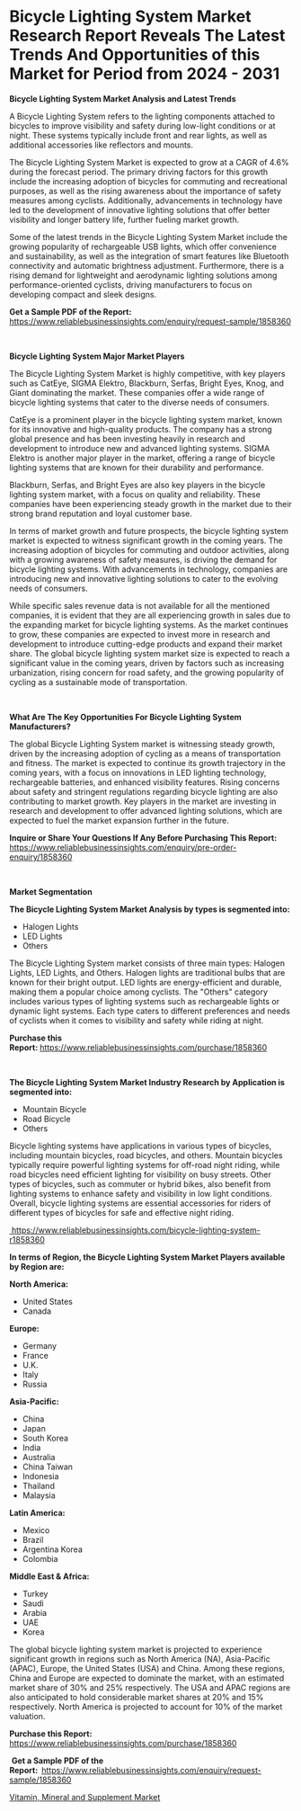 <p><h1>Bicycle Lighting System Market Research Report Reveals The Latest Trends And Opportunities of this Market for Period from 2024 - 2031</h1></p><p><strong>Bicycle Lighting System Market Analysis and Latest Trends</strong></p>
<p><p>A Bicycle Lighting System refers to the lighting components attached to bicycles to improve visibility and safety during low-light conditions or at night. These systems typically include front and rear lights, as well as additional accessories like reflectors and mounts.</p><p>The Bicycle Lighting System Market is expected to grow at a CAGR of 4.6% during the forecast period. The primary driving factors for this growth include the increasing adoption of bicycles for commuting and recreational purposes, as well as the rising awareness about the importance of safety measures among cyclists. Additionally, advancements in technology have led to the development of innovative lighting solutions that offer better visibility and longer battery life, further fueling market growth.</p><p>Some of the latest trends in the Bicycle Lighting System Market include the growing popularity of rechargeable USB lights, which offer convenience and sustainability, as well as the integration of smart features like Bluetooth connectivity and automatic brightness adjustment. Furthermore, there is a rising demand for lightweight and aerodynamic lighting solutions among performance-oriented cyclists, driving manufacturers to focus on developing compact and sleek designs.</p></p>
<p><strong>Get a Sample PDF of the Report:&nbsp;</strong> <a href="https://www.reliablebusinessinsights.com/enquiry/request-sample/1858360">https://www.reliablebusinessinsights.com/enquiry/request-sample/1858360</a></p>
<p>&nbsp;</p>
<p><strong>Bicycle Lighting System Major Market Players</strong></p>
<p><p>The Bicycle Lighting System Market is highly competitive, with key players such as CatEye, SIGMA Elektro, Blackburn, Serfas, Bright Eyes, Knog, and Giant dominating the market. These companies offer a wide range of bicycle lighting systems that cater to the diverse needs of consumers.</p><p>CatEye is a prominent player in the bicycle lighting system market, known for its innovative and high-quality products. The company has a strong global presence and has been investing heavily in research and development to introduce new and advanced lighting systems. SIGMA Elektro is another major player in the market, offering a range of bicycle lighting systems that are known for their durability and performance.</p><p>Blackburn, Serfas, and Bright Eyes are also key players in the bicycle lighting system market, with a focus on quality and reliability. These companies have been experiencing steady growth in the market due to their strong brand reputation and loyal customer base.</p><p>In terms of market growth and future prospects, the bicycle lighting system market is expected to witness significant growth in the coming years. The increasing adoption of bicycles for commuting and outdoor activities, along with a growing awareness of safety measures, is driving the demand for bicycle lighting systems. With advancements in technology, companies are introducing new and innovative lighting solutions to cater to the evolving needs of consumers.</p><p>While specific sales revenue data is not available for all the mentioned companies, it is evident that they are all experiencing growth in sales due to the expanding market for bicycle lighting systems. As the market continues to grow, these companies are expected to invest more in research and development to introduce cutting-edge products and expand their market share. The global bicycle lighting system market size is expected to reach a significant value in the coming years, driven by factors such as increasing urbanization, rising concern for road safety, and the growing popularity of cycling as a sustainable mode of transportation.</p></p>
<p>&nbsp;</p>
<p><strong>What Are The Key Opportunities For Bicycle Lighting System Manufacturers?</strong></p>
<p><p>The global Bicycle Lighting System market is witnessing steady growth, driven by the increasing adoption of cycling as a means of transportation and fitness. The market is expected to continue its growth trajectory in the coming years, with a focus on innovations in LED lighting technology, rechargeable batteries, and enhanced visibility features. Rising concerns about safety and stringent regulations regarding bicycle lighting are also contributing to market growth. Key players in the market are investing in research and development to offer advanced lighting solutions, which are expected to fuel the market expansion further in the future.</p></p>
<p><strong>Inquire or Share Your Questions If Any Before Purchasing This Report:</strong> <a href="https://www.reliablebusinessinsights.com/enquiry/pre-order-enquiry/1858360">https://www.reliablebusinessinsights.com/enquiry/pre-order-enquiry/1858360</a></p>
<p>&nbsp;</p>
<p><strong>Market Segmentation</strong></p>
<p><strong>The Bicycle Lighting System Market Analysis by types is segmented into:</strong></p>
<p><ul><li>Halogen Lights</li><li>LED Lights</li><li>Others</li></ul></p>
<p><p>The Bicycle Lighting System market consists of three main types: Halogen Lights, LED Lights, and Others. Halogen lights are traditional bulbs that are known for their bright output. LED lights are energy-efficient and durable, making them a popular choice among cyclists. The "Others" category includes various types of lighting systems such as rechargeable lights or dynamic light systems. Each type caters to different preferences and needs of cyclists when it comes to visibility and safety while riding at night.</p></p>
<p><strong>Purchase this Report:&nbsp;</strong><a href="https://www.reliablebusinessinsights.com/purchase/1858360">https://www.reliablebusinessinsights.com/purchase/1858360</a></p>
<p>&nbsp;</p>
<p><strong>The Bicycle Lighting System Market Industry Research by Application is segmented into:</strong></p>
<p><ul><li>Mountain Bicycle</li><li>Road Bicycle</li><li>Others</li></ul></p>
<p><p>Bicycle lighting systems have applications in various types of bicycles, including mountain bicycles, road bicycles, and others. Mountain bicycles typically require powerful lighting systems for off-road night riding, while road bicycles need efficient lighting for visibility on busy streets. Other types of bicycles, such as commuter or hybrid bikes, also benefit from lighting systems to enhance safety and visibility in low light conditions. Overall, bicycle lighting systems are essential accessories for riders of different types of bicycles for safe and effective night riding.</p></p>
<p><a href="https://www.reliablebusinessinsights.com/bicycle-lighting-system-r1858360">&nbsp;https://www.reliablebusinessinsights.com/bicycle-lighting-system-r1858360</a></p>
<p><strong>In terms of Region, the Bicycle Lighting System Market Players available by Region are:</strong></p>
<p>
    <p> <strong> North America: </strong>
        <ul>
            <li>United States</li>
            <li>Canada</li>
        </ul>
        </p> 
    <p> <strong> Europe: </strong>
        <ul>
            <li>Germany</li>
            <li>France</li>
            <li>U.K.</li>
            <li>Italy</li>
            <li>Russia</li>
        </ul>
        </p> 
    <p> <strong> Asia-Pacific: </strong>
        <ul>
            <li>China</li>
            <li>Japan</li>
            <li>South Korea</li>
            <li>India</li>
            <li>Australia</li>
            <li>China Taiwan</li>
            <li>Indonesia</li>
            <li>Thailand</li>
            <li>Malaysia</li>
        </ul>
        </p> 
    <p> <strong> Latin America: </strong>
        <ul>
            <li>Mexico</li>
            <li>Brazil</li>
            <li>Argentina Korea</li>
            <li>Colombia</li>
        </ul>
        </p> 
    <p> <strong> Middle East & Africa: </strong>
        <ul>
            <li>Turkey</li>
            <li>Saudi</li>
            <li>Arabia</li>
            <li>UAE</li>
            <li>Korea</li>
        </ul>
    </p>
    </p>
<p><p>The global bicycle lighting system market is projected to experience significant growth in regions such as North America (NA), Asia-Pacific (APAC), Europe, the United States (USA) and China. Among these regions, China and Europe are expected to dominate the market, with an estimated market share of 30% and 25% respectively. The USA and APAC regions are also anticipated to hold considerable market shares at 20% and 15% respectively. North America is projected to account for 10% of the market valuation.</p></p>
<p><strong>Purchase this Report: </strong><a href="https://www.reliablebusinessinsights.com/purchase/1858360">https://www.reliablebusinessinsights.com/purchase/1858360</a></p>
<p>&nbsp;<strong>Get a Sample PDF of the Report:&nbsp;&nbsp;</strong><a href="https://www.reliablebusinessinsights.com/enquiry/request-sample/1858360">https://www.reliablebusinessinsights.com/enquiry/request-sample/1858360</a></p>
<p><strong></strong></p>
<p><p><a href="https://github.com/changoleonlaverguenzanoexiste/Market-Research-Report-List-4/blob/main/vitamin-mineral-and-supplement-market.md">Vitamin, Mineral and Supplement Market</a></p></p>